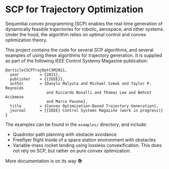 # SCP for Trajectory Optimization

Sequential convex programming (SCP) enables the real-time generation of
dynamically feasible trajectories for robotic, aerospace, and other
systems. Under the hood, the algorithm relies on optimal control and convex
optimization theory.

This project contains the code for several SCP algorithms, and several examples
of using these algorithms for trajectory generation. It is supplied as part of
the following IEEE Control Systems Magazine publication:

```
@article{SCPTrajOptCSM2021,
  year	       = {2021},
  publisher    = {{IEEE}},
  author       = {Danylo Malyuta and Michael Szmuk and Taylor P. Reynolds
                  and Riccardo Bonalli and Thomas Lew and Behcet Acikmese
				  and Marco Pavone},
  title	       = {Convex Optimization-Based Trajectory Generation},
  journal      = {{IEEE} Control Systems Magazine (work in progress)}
}
```

The examples can be found in the `examples/` directory, and include:

- Quadrotor path planning with obstacle avoidance
- Freeflyer flight inside of a space station environment with obstacles
- Variable-mass rocket landing using lossless convexification. This does not
  rely on SCP, but rather on pure convex optimization.

More documentation is on its way :books:
